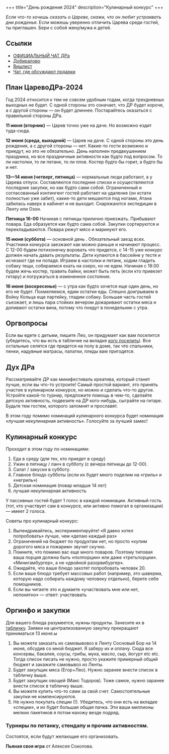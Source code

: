 +++
title="День рождения 2024"
description="Кулинарный конкурс"
+++

_Если что-то хочешь сказать о Цареве, скажи, что он любит устраивать дни рожденья._ Если можешь уверенно отличить Царева среди гостей, ты приглашен. Бери с собой жену/мужа и детей.

Ссылки
---

- [ОФИЦИАЛЬНЫЙ ЧАТ ДРа](https://t.me/+1Jqy6DY1bzA5ZDhi)
- [Добиралово](https://leotsarev.ru/personal/korvet/)
- [Вишлист](https://leotsarev.ru/personal/wishlist/leo/)
- [Чат, где обсуждают подарки](https://t.me/+ZfMzbkxf5tljMTUy)

План ЦаревоДРа-2024
---

Год 2024 относится к тем не совсем удобным годам, когда трехдневных выходных не будет. С одной стороны это означает, что ДР будет короче, а с другой стороны — он будет длиннее. Постарайтесь оказаться с правильной стороны ДРа. 

**11 июня (вторник)** — Царев точно уже на даче. Но возможно ездит туда-сюда.

**12 июня (среда, выходной)** — Царев на даче. С одной стороны это день рождения, а с другой стороны — нет. Какие-то гости возможно и приедут, но это не обязательно. День наполнен предвкушением праздника, но все праздничные активности как будто под вопросом. То ли настолки, то ли петанк, то ли плов. Костер будто бы горит, а будто бы и нет. 

**13—14 июня (четверг, пятница)** — нормальные люди работают, а у Царева отпуск. Составляются последние списки и осуществляются последние закупки, но как будто сами собой. Ограниченный и согласованный контингент гостей работает на удаленке (он кстати полностью уже забит), какие-то дети мешаются под ногами, Атана забилась наверх в кабинет и не выходит. Снаряжаются экспедиции в Ленту или Озон. 

**Пятница 16-00** Начиная с пятницы прилично приезжать.  Прибывают повара. Еда образуется как будто сама собой. Закупки сортируются и перекладываются. Повара режут мясо и маринуют его. 

**15 июня (суббота)** — основной день . Обязательный заезд всех. Участники конкурса заезжают как можно раньше и начинают процесс. С 12-00 будем потихонечку воровать что придется, с 14-15 уже конкурс должен начать давать результаты. Дети купаются в бассейне у тестя и исчезают где ни попадя. Играем в настолки и петанк, ходим гладить собаку тещи, собираемся ехать на озеро, но не едем. Начиная с 18:00 будем жечь костер, травить байки, может быть петь (если кто привезет гитару) и погружаться в измененное состояние.

**16 июня (воскресенье)** — с утра как будто хочется еще один день, но его не будет. Похмеляемся, едим остатки еды. Спешно доигрываем в Войну Кольца еще партейку, гладим собаку. Большая часть гостей съезжает, и лишь пара стойких вечером дожаривают остатки мяса и допивают остатки вина, потому что поедут в понедельник с утра.

Оргвопросы
---
Если вы едете с детьми, пишите Лео, он придумает как вам поселится (убедитесь, что вы есть в табличке на вкладке [кого поселить](https://docs.google.com/spreadsheets/d/1W8XUeCVX-hqbenzo1-We2EnQ4dGvZGxdomtFdgUSQts/edit#gid=2085399414)). Все остальные селятся где придется на полу в доме, так что  спальники, пенки, надувные матрасы, палатки, пледы вам пригодятся. 


Дух ДРа
---

Рассматривайте ДР как минифестиваль креатива, который станет лучше, если вы что-то устроите! Самый простой вариант, это принять участие в кулинарном конкурсе, но можно и сделать что-то другое. Устройте какой-то турнир, предложите помощь в чем-то, сделайте детскую активность, подвезите на ДР кого-нибудь, сыграйте на гитаре. Будьте тем гостем, которого запомнят и прославят.

В этом году помимо номинаций кулинарного конкурса будет номинация «лучшая некулинарная активность». Голосуйте за лучший замес! 

Кулинарный конкурс
---

Проходит в этом году по номинациям:

1. Еда в среду (для тех, кто приедет в среду)
1. Ужин в пятницу / ланч в субботу (с вечера пятницы до 12-00). 
2. Салат / закуски в субботу.
3. Главное блюдо субботы (если их будет много поделим на «гриль» и «негриль»)
4. Детская номинация (повар младше 14 лет)
5. лучшая некулинарная активность

У пассивных гостей будет 1 голос в каждой номинации. Активный гость (тот, кто участвует сам в конкурсе, или активно помогал в организации) — имеет 2 голоса.

Советы про кулинарный конкурс:
1. Выпендривайтесь, экспериментируйте! «Я давно хотел попробовать» лучше, чем «делаю каждый раз»
2. Ограничений на бюджет по продуктам нет, но просто «купим дорогого мяса и пожарим» звучит скучно. 
3. Помните, что помимо вас еще много поваров. Поэтому типовая ваша порция должна быть «полпорции» или даже «третьпорции». «Минигамбургер», а не «двойной разорвибургер». 
4. Ожидайте, что ваше блюдо захотят попробовать человек 20.
5. Если ваше блюдо требует массовых работ (например, это шаверма, которую надо собирать каждому человеку отдельно), берите себе помощников.
6. Если вы читаете это и думаете «участвовать мне или нет, непонятно» — ответ: участвовать

Оргинфо и закупки
---

Для вашего блюда разумеется, нужны продукты. Занесите их в [табличку](https://docs.google.com/spreadsheets/d/1W8XUeCVX-hqbenzo1-We2EnQ4dGvZGxdomtFdgUSQts/edit#gid=2085399414). Заявки на централизованную закупку прекращают приниматься 13 июня.ы
1. Вы можете заказать их самовывовоз в Ленту Сосновый Бор на 14 июня, обсудив со мной бюджет. Я заберу их и оплачу. Сюда все консервы, бакалея, соусы, грибы, мука, масло, сыр, йогурт etc etc.  Тогда список писать не нужно, просто укажите примерный общий бюджет и закажите самовывоз из Ленты.
2. Будет закупщик мяса (Егор+Лео). Нужно заранее внести список в табличку выше.
3. Будет закупщик овощей (Макс Тодоров). Тоже самое, нужно заранее внести список в табличку выше.
4. Вы можете купить что-то сами за свой счет. Самостоятельные закупки не компенсируются.
5. Не нужно покупать специи (!). Убедитесь, что они есть на вкладке «специи», и их будет большая общая пачка. Эти ваши миллионы мелких пакетиков я потом нахожу везде подряд.

### Турниры по петанку, стендапу и прочим активностям.

Состоятся, если будут желающие его организовать. 

**Пьяная своя игра** от Алексея Соколова.
